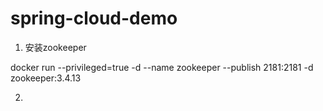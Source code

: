 # spring-cloud-demo
1. 安装zookeeper

docker run --privileged=true -d --name zookeeper --publish 2181:2181  -d zookeeper:3.4.13

2. 



